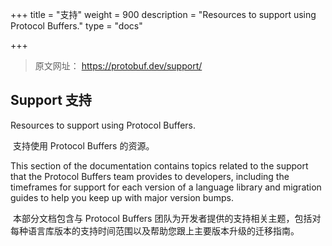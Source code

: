 +++
title = "支持"
weight = 900
description = "Resources to support using Protocol Buffers."
type = "docs"

+++

> 原文网址：  https://protobuf.dev/support/

## Support 支持

Resources to support using Protocol Buffers.

​	支持使用 Protocol Buffers 的资源。

This section of the documentation contains topics related to the support that the Protocol Buffers team provides to developers, including the timeframes for support for each version of a language library and migration guides to help you keep up with major version bumps.

​	本部分文档包含与 Protocol Buffers 团队为开发者提供的支持相关主题，包括对每种语言库版本的支持时间范围以及帮助您跟上主要版本升级的迁移指南。
